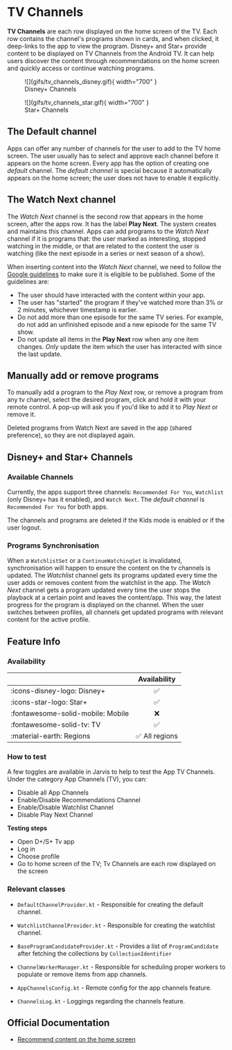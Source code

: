 # TV Channels

**TV Channels** are each row displayed on the home screen of the TV. Each row contains the channel's programs shown in cards, and when clicked, it deep-links to the app to view the program. Disney+ and Star+ provide content to be displayed on TV Channels from the Android TV. It can help users discover the content through recommendations on the home screen and quickly access or continue watching programs.

<figure markdown>
![](gifs/tv_channels_disney.gif){ width="700" }
<figcaption>Disney+ Channels</figcaption>
</figure>

<figure markdown>
![](gifs/tv_channels_star.gif){ width="700" }
<figcaption>Star+ Channels</figcaption>
</figure>

## The Default channel

Apps can offer any number of channels for the user to add to the TV home screen. The user usually has to select and approve each channel before it appears on the home screen. Every app has the option of creating one  _default_  channel. The _default channel_ is special because it automatically appears on the home screen; the user does not have to enable it explicitly.

## The Watch Next channel

The _Watch Next_ channel is the second row that appears in the home screen, after the apps row. It has the label **Play Next**. The system creates and maintains this channel. Apps can add programs to the _Watch Next_ channel if it is programs that: the user marked as interesting, stopped watching in the middle, or that are related to the content the user is watching (like the next episode in a series or next season of a show).

When inserting content into the _Watch Next_ channel, we need to follow the [Google guidelines](https://developer.android.com/training/tv/discovery/guidelines-app-developers) to make sure it is eligible to be published. Some of the guidelines are:

- The user should have interacted with the content within your app.
- The user has "started" the program if they've watched more than 3% or 2 minutes, whichever timestamp is earlier.
- Do not add more than one episode for the same TV series. For example, do not add an unfinished episode and a new episode for the same TV show.
- Do not update all items in the **Play Next** row when any one item changes. _Only_ update the item which the user has interacted with since the last update.

## Manually add or remove programs

To manually add a program to the _Play Next_ row, or remove a program from any tv channel, select the desired program, click and hold it with your remote control. A pop-up will ask you if you'd like to add it to _Play Next_ or remove it.

Deleted programs from Watch Next are saved in the app (shared preference), so they are not displayed again.

## Disney+ and Star+ Channels

### Available Channels

Currently, the apps support three channels: `Recommended For You`, `Watchlist` (only Disney+ has it enabled), and `Watch Next`.
The _default channel_ is `Recommended For You` for both apps.

The channels and programs are deleted if the Kids mode is enabled or if the user logout.

### Programs Synchronisation

When a `WatchlistSet` or a `ContinueWatchingSet` is invalidated, synchronisation will happen to ensure the content on the tv channels is updated.
The _Watchlist_ channel gets its programs updated every time the user adds or removes content from the watchlist in the app.
The _Watch Next_ channel gets a program updated every time the user stops the playback at a certain point and leaves the content/app. This way, the latest progress for the program is displayed on the channel.
When the user switches between profiles, all channels get updated programs with relevant content for the active profile.

## Feature Info

### Availability

|       | Availability |
| ----------- | :-----------: |
| :icons-disney-logo: Disney+ | :white_check_mark: |
| :icons-star-logo: Star+ | :white_check_mark: |
| :fontawesome-solid-mobile: Mobile | :x: |
| :fontawesome-solid-tv: TV | :white_check_mark:  |
| :material-earth: Regions | :white_check_mark: All regions |

### How to test

A few toggles are available in Jarvis to help to test the App TV Channels. Under the category App Channels (TV), you can:

- Disable all App Channels
- Enable/Disable Recommendations Channel
- Enable/Disable Watchlist Channel
- Disable Play Next Channel

**Testing steps**

- Open D+/S+ Tv app
- Log in
- Choose profile
- Go to home screen of the TV; Tv Channels are each row displayed on the screen

### Relevant classes

- `DefaultChannelProvider.kt` - Responsible for creating the default channel.

- `WatchlistChannelProvider.kt` - Responsible for creating the watchlist channel.

- `BaseProgramCandidateProvider.kt` - Provides a list of `ProgramCandidate` after fetching the collections by `CollectionIdentifier`

- `ChannelWorkerManager.kt` - Responsible for scheduling proper workers to populate or remove items from app channels.

- `AppChannelsConfig.kt` - Remote config for the app channels feature.

- `ChannelsLog.kt` - Loggings regarding the channels feature.

## Official Documentation

- [Recommend content on the home screen](https://developer.android.com/training/tv/discovery/recommendations)
